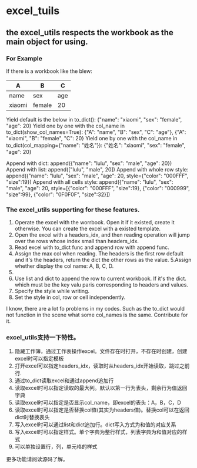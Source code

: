 # excel_tuils
the excel_utils respects the workbook as the main object for using.
---

### For Example
If there is a workbook like the blew:

| A | B | C |
| ------ | ------ | ------ |
| name | sex | age |
| xiaomi | female | 20 |


Yield default is the below in to_dict():
{"name": "xiaomi", "sex": "female", "age": 20}
Yield one by one with the col_name in to_dict(show_col_names=True): 
{"A": "name", "B": "sex", "C": "age"}, {"A": "xiaomi", "B": "female", "C": 20}
Yield one by one with the col_name in to_dict(col_mapping={"name": "姓名"}): 
{"姓名": "xiaomi", "sex": "female", "age": 20}

Append with dict:
append({"name": "lulu", "sex": "male", "age": 20})
Append with list:
append(["lulu", "male",  20])
Append with whole row style:
append({"name": "lulu", "sex": "male", "age": 20, style={"color": "000FFF", "size":19})
Append with all cells style:
append({"name": "lulu", "sex": "male", "age": 20, style=[{"color": "000FFF", "size":19}, {"color": "000999", "size":99}, {"color": "0F0F0F", "size":32}])

### The excel_utils supporting for these features.
1. Operate the excel with the worrbook. Open it if it existed, create it otherwise. You can create the excel with a existed template.
2. Open the excel with a headers_idx, and then reading operation will jump over the rows whose index small than headers_idx.
3. Read excel with to_dict func and append row with append func.
4. Assign the max col when reading. The headers is the first row default and it's the headers, return the dict the other rows as the value.
5.Assign whether display the col name: A, B, C, D.
6. 
7. Use list and dict to append the row to current workbook. If it's the dict. which must be the key valu paris corresponding to headers and values.
8. Specify the style while writing.
9. Set the style in col, row or cell independently.

I know, there are a lot fo problems in my codes. Such as the to_dict would not
function in the scene what some col_names is the same. Contribute for it.

### excel_utils支持一下特性。
1. 隐藏工作簿，通过工作表操作excel。文件存在时打开，不存在时创建，创建excel时可以指定模板
2. 打开excel可以指定headers_idx，读取时从headers_idx开始读取，跳过之前行.
3. 通过to_dict读取excel和通过append追加行
4. 读取excel时可以指定读取的最大列。默认以第一行为表头，剩余行为值返回字典
5. 读取excel时可以指定是否显示col_name，即excel的表头：A，B，C，D
6. 读取excel时可以指定是否替换col值(其实为headers值)。替换col可以在返回dict时替换表头
7. 写入excel时可以通过list和dict追加行。dict写入方式为和值的对应关系
8. 写入excel时可以指定样式。单个字典为整行样式，列表字典为和值对应的样式
9. 可以单独设置行，列，单元格的样式

更多功能请阅读源码了解。



